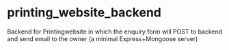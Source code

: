 # printing_website_backend
Backend for Printingwebsite in which the enquiry form will POST to  backend and send email to the owner (a minimal Express+Mongoose server)
